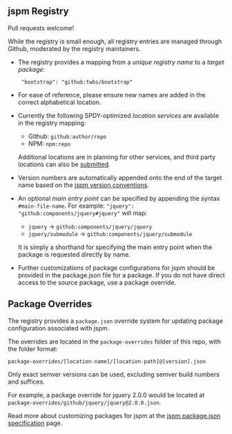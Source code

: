 jspm Registry
---

Pull requests welcome!

While the registry is small enough, all registry entries are managed through Github, moderated by the registry maintainers.

* The registry provides a mapping from a _unique registry name_ to a _target package_:
  
  ```
   "bootstrap": "github:twbs/bootstrap"
  ```
* For ease of reference, please ensure new names are added in the correct alphabetical location.
* Currently the following SPDY-optimized _location services_ are available in the registry mapping:
  * Github: `github:author/repo`
  * NPM: `npm:repo`
  
  Additional locations are in planning for other services, and third party locations can also be [submitted]().
* Version numbers are automatically appended onto the end of the target name based on the [jspm version conventions]().
* An optional _main entry point_ can be specified by appending the syntax `#main-file-name`. For example:
  `"jquery": "github:components/jquery#jquery"`
  will map:
  * `jquery`           -> `github:components/jquery/jquery`
  * `jquery/submodule` -> `github:components/jquery/submodule`
  
  It is simply a shorthand for specifying the main entry point when the package is requested directly by name.
* Further customizations of package configurations for jspm should be provided in the package.json file
  for a package. If you do not have direct access to the source package, use a package override.

Package Overrides
---

The registry provides a `package.json` override system for updating package configuration associated with jspm.

The overrides are located in the `package-overrides` folder of this repo, with the folder format:

`package-overrides/[location-name]/[location-path]@[version].json`

Only exact semver versions can be used, excluding semver build numbers and suffices.

For example, a package override for jquery 2.0.0 would be located at `package-overrides/github/jquery/jquery@2.0.0.json`.

Read more about customizing packages for jspm at the [jspm package.json specification]() page.
